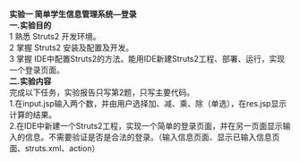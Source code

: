 **实验一  简单学生信息管理系统—登录**   
**一.实验目的**   
1 熟悉 Struts2 开发环境。   
2 掌握 Struts2 安装及配置及开发。   
3 掌握 IDE中配置Struts2的方法。能用IDE新建Struts2工程、部署、运行，实现一个登录页面。   
**二.实验内容**   
完成以下任务，实验报告只写第2题，只写主要代码。   
1.在input.jsp输入两个数，并由用户选择加、减、乘、除（单选），在res.jsp显示计算的结果。   
2.在IDE中新建一个Struts2工程，实现一个简单的登录页面，并在另一页面显示输入的信息。不需要验证是否是合法的登录。（输入信息页面、显示已输入信息页面、struts.xml、action）   